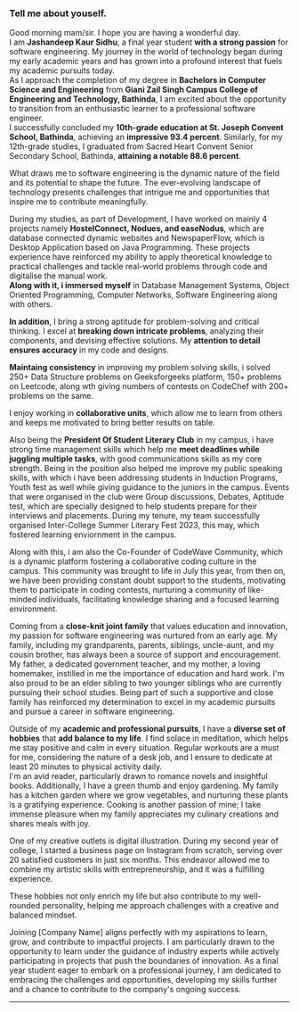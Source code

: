 ### Tell me about youself.

Good morning mam/sir. I hope you are having a wonderful day. <br>
I am **Jashandeep Kaur Sidhu**, a final year student **with a strong passion** for software engineering. My journey in the world of technology began during my early academic years and has grown into a profound interest that fuels my academic pursuits today. <br>
As I approach the completion of my degree in **Bachelors in Computer Science and Engineering** from **Giani Zail Singh Campus College of Engineering and Technology, Bathinda**, I am excited about the opportunity to transition from an enthusiastic learner to a professional software engineer. <br>
I successfully concluded my **10th-grade education at St. Joseph Convent School, Bathinda**, achieving an **impressive 93.4 percent**. Similarly, for my 12th-grade studies, I graduated from Sacred Heart Convent Senior Secondary School, Bathinda, **attaining a notable 88.6 percent**. <br>

What draws me to software engineering is the dynamic nature of the field and its potential to shape the future. The ever-evolving landscape of technology presents challenges that intrigue me and opportunities that inspire me to contribute meaningfully. 

During my studies, as part of Development, I have worked on mainly 4 projects namely **HostelConnect, Nodues, and easeNodus**, which are database connected dynamic websites and NewspaperFlow, which is Desktop Application based on Java Programming. These projects experience have reinforced my ability to apply theoretical knowledge to practical challenges and tackle real-world problems through code and digitalise the manual work. <br>
**Along with it, i immersed myself** in Database Management Systems, Object Oriented Programming, Computer Networks, Software Engineering along with others.

**In addition**, I bring a strong aptitude for problem-solving and critical thinking. I excel at **breaking down intricate problems**, analyzing their components, and devising effective solutions. My **attention to detail ensures accuracy** in my code and designs.

**Maintaing consistency** in improving my problem solving skills, i solved 250+ Data Structure problems on Geeksforgeeks platform, 150+ problems on Leetcode, along wth giving numbers of contests on CodeChef with 200+ problems on the same.

I enjoy working in **collaborative units**, which allow me to learn from others and keeps me motivated to bring better results on table.

Also being the **President Of Student Literary Club** in my campus, i have strong time management skills which help me **meet deadlines while juggling multiple tasks**, with good communications skills as my core strength. Being in the position also helped me improve my public speaking skills, with which i have been addressing students in Induction Programs, Youth fest as well while giving guidance to the juniors in the campus. Events that were organised in the club were Group discussions, Debates, Aptitude test, which are specially designed to help students prepare for their interviews and placements. During my tenure, my team successfully organised Inter-College Summer Literary Fest 2023, this may, which fostered learning enviornment in the campus.

Along with this, i am also the Co-Founder of CodeWave Community, which is a dynamic platform fostering a collaborative coding culture in the campus. This community was brought to life in July this year, from then on, we have been providing constant doubt support to the students, motivating them to participate in coding contests, nurturing a community of like-minded individuals, facilitating knowledge sharing and a focused learning environment.

Coming from a **close-knit joint family** that values education and innovation, my passion for software engineering was nurtured from an early age. My family, including my grandparents, parents, siblings, uncle-aunt, and my cousin brother, has always been a source of support and encouragement. My father, a dedicated government teacher, and my mother, a loving homemaker, instilled in me the importance of education and hard work. I'm also proud to be an elder sibling to two younger siblings who are currently pursuing their school studies. Being part of such a supportive and close family has reinforced my determination to excel in my academic pursuits and pursue a career in software engineering.

Outside of my **academic and professional pursuits**, I have a **diverse set of hobbies** that **add balance to my life**. I find solace in meditation, which helps me stay positive and calm in every situation. Regular workouts are a must for me, considering the nature of a desk job, and I ensure to dedicate at least 20 minutes to physical activity daily. <br>
I'm an avid reader, particularly drawn to romance novels and insightful books. Additionally, I have a green thumb and enjoy gardening. My family has a kitchen garden where we grow vegetables, and nurturing these plants is a gratifying experience. Cooking is another passion of mine; I take immense pleasure when my family appreciates my culinary creations and shares meals with joy.

One of my creative outlets is digital illustration. During my second year of college, I started a business page on Instagram from scratch, serving over 20 satisfied customers in just six months. This endeavor allowed me to combine my artistic skills with entrepreneurship, and it was a fulfilling experience.

These hobbies not only enrich my life but also contribute to my well-rounded personality, helping me approach challenges with a creative and balanced mindset.

Joining [Company Name] aligns perfectly with my aspirations to learn, grow, and contribute to impactful projects. I am particularly drawn to the opportunity to learn under the guidance of industry experts while actively participating in projects that push the boundaries of innovation. As a final year student eager to embark on a professional journey, I am dedicated to embracing the challenges and opportunities, developing my skills further and a chance to contribute to the company's ongoing success.

-------------------------------------------------------------------------------------------------------------------------------------------------------------------------
